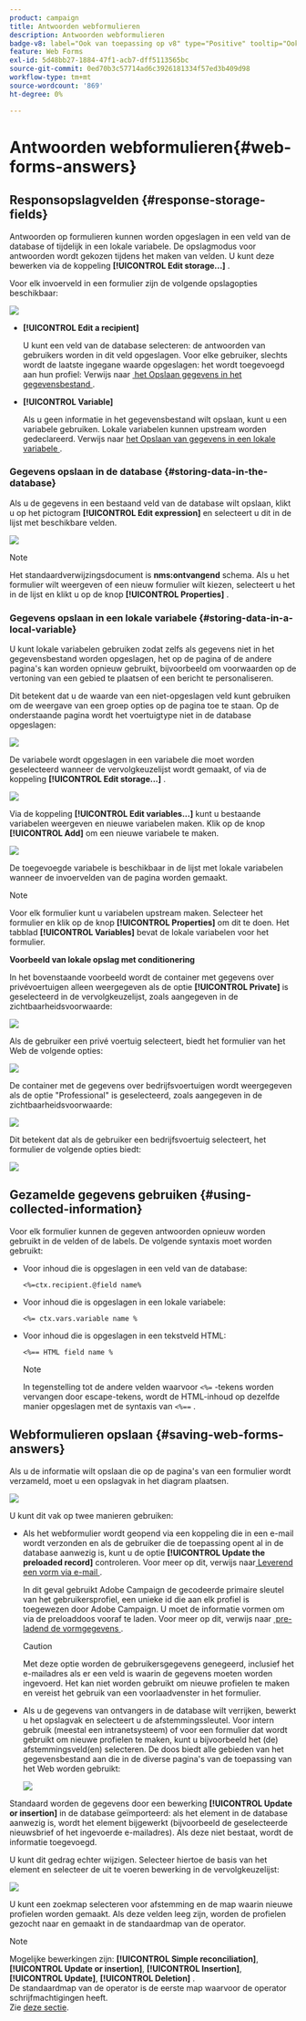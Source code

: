 ```yaml
---
product: campaign
title: Antwoorden webformulieren
description: Antwoorden webformulieren
badge-v8: label="Ook van toepassing op v8" type="Positive" tooltip="Ook van toepassing op campagne v8"
feature: Web Forms
exl-id: 5d48bb27-1884-47f1-acb7-dff5113565bc
source-git-commit: 0ed70b3c57714ad6c3926181334f57ed3b409d98
workflow-type: tm+mt
source-wordcount: '869'
ht-degree: 0%

---
```


# Antwoorden webformulieren{#web-forms-answers}


## Responsopslagvelden {#response-storage-fields}

Antwoorden op formulieren kunnen worden opgeslagen in een veld van de database of tijdelijk in een lokale variabele. De opslagmodus voor antwoorden wordt gekozen tijdens het maken van velden. U kunt deze bewerken via de koppeling **[!UICONTROL Edit storage...]** .

Voor elk invoerveld in een formulier zijn de volgende opslagopties beschikbaar:

![](assets/s_ncs_admin_survey_select_storage.png)

* **[!UICONTROL Edit a recipient]**

  U kunt een veld van de database selecteren: de antwoorden van gebruikers worden in dit veld opgeslagen. Voor elke gebruiker, slechts wordt de laatste ingegane waarde opgeslagen: het wordt toegevoegd aan hun profiel: Verwijs naar [&#x200B; het Opslaan gegevens in het gegevensbestand &#x200B;](#storing-data-in-the-database).

* **[!UICONTROL Variable]**

  Als u geen informatie in het gegevensbestand wilt opslaan, kunt u een variabele gebruiken. Lokale variabelen kunnen upstream worden gedeclareerd. Verwijs naar [&#x200B; het Opslaan van gegevens in een lokale variabele &#x200B;](#storing-data-in-a-local-variable).

### Gegevens opslaan in de database {#storing-data-in-the-database}

Als u de gegevens in een bestaand veld van de database wilt opslaan, klikt u op het pictogram **[!UICONTROL Edit expression]** en selecteert u dit in de lijst met beschikbare velden.

![](assets/s_ncs_admin_survey_storage_type1.png)

>[!NOTE]
>
>Het standaardverwijzingsdocument is **nms:ontvangend** schema. Als u het formulier wilt weergeven of een nieuw formulier wilt kiezen, selecteert u het in de lijst en klikt u op de knop **[!UICONTROL Properties]** .

### Gegevens opslaan in een lokale variabele {#storing-data-in-a-local-variable}

U kunt lokale variabelen gebruiken zodat zelfs als gegevens niet in het gegevensbestand worden opgeslagen, het op de pagina of de andere pagina&#39;s kan worden opnieuw gebruikt, bijvoorbeeld om voorwaarden op de vertoning van een gebied te plaatsen of een bericht te personaliseren.

Dit betekent dat u de waarde van een niet-opgeslagen veld kunt gebruiken om de weergave van een groep opties op de pagina toe te staan. Op de onderstaande pagina wordt het voertuigtype niet in de database opgeslagen:

![](assets/s_ncs_admin_survey_no_storage_variable.png)

De variabele wordt opgeslagen in een variabele die moet worden geselecteerd wanneer de vervolgkeuzelijst wordt gemaakt, of via de koppeling **[!UICONTROL Edit storage...]** .

![](assets/s_ncs_admin_survey_no_storage_variable2.png)

Via de koppeling **[!UICONTROL Edit variables...]** kunt u bestaande variabelen weergeven en nieuwe variabelen maken. Klik op de knop **[!UICONTROL Add]** om een nieuwe variabele te maken.

![](assets/s_ncs_admin_survey_add_a_variable.png)

De toegevoegde variabele is beschikbaar in de lijst met lokale variabelen wanneer de invoervelden van de pagina worden gemaakt.

>[!NOTE]
>
>Voor elk formulier kunt u variabelen upstream maken. Selecteer het formulier en klik op de knop **[!UICONTROL Properties]** om dit te doen. Het tabblad **[!UICONTROL Variables]** bevat de lokale variabelen voor het formulier.

**Voorbeeld van lokale opslag met conditionering**

In het bovenstaande voorbeeld wordt de container met gegevens over privévoertuigen alleen weergegeven als de optie **[!UICONTROL Private]** is geselecteerd in de vervolgkeuzelijst, zoals aangegeven in de zichtbaarheidsvoorwaarde:

![](assets/s_ncs_admin_survey_add_a_condition.png)

Als de gebruiker een privé voertuig selecteert, biedt het formulier van het Web de volgende opties:

![](assets/s_ncs_admin_survey_no_storage_conda.png)

De container met de gegevens over bedrijfsvoertuigen wordt weergegeven als de optie &quot;Professional&quot; is geselecteerd, zoals aangegeven in de zichtbaarheidsvoorwaarde:

![](assets/s_ncs_admin_survey_view_a_condition.png)

Dit betekent dat als de gebruiker een bedrijfsvoertuig selecteert, het formulier de volgende opties biedt:

![](assets/s_ncs_admin_survey_no_storage_condb.png)

## Gezamelde gegevens gebruiken {#using-collected-information}

Voor elk formulier kunnen de gegeven antwoorden opnieuw worden gebruikt in de velden of de labels. De volgende syntaxis moet worden gebruikt:

* Voor inhoud die is opgeslagen in een veld van de database:

  ```
  <%=ctx.recipient.@field name%
  ```

* Voor inhoud die is opgeslagen in een lokale variabele:

  ```
  <%= ctx.vars.variable name %
  ```

* Voor inhoud die is opgeslagen in een tekstveld HTML:

  ```
  <%== HTML field name %
  ```

  >[!NOTE]
  >
  >In tegenstelling tot de andere velden waarvoor `<%=` -tekens worden vervangen door escape-tekens, wordt de HTML-inhoud op dezelfde manier opgeslagen met de syntaxis van `<%==` .

## Webformulieren opslaan {#saving-web-forms-answers}

Als u de informatie wilt opslaan die op de pagina&#39;s van een formulier wordt verzameld, moet u een opslagvak in het diagram plaatsen.

![](assets/s_ncs_admin_survey_save_box.png)

U kunt dit vak op twee manieren gebruiken:

* Als het webformulier wordt geopend via een koppeling die in een e-mail wordt verzonden en als de gebruiker die de toepassing opent al in de database aanwezig is, kunt u de optie **[!UICONTROL Update the preloaded record]** controleren. Voor meer op dit, verwijs naar [&#x200B; Leverend een vorm via e-mail &#x200B;](publishing-a-web-form.md#delivering-a-form-via-email).

  In dit geval gebruikt Adobe Campaign de gecodeerde primaire sleutel van het gebruikersprofiel, een unieke id die aan elk profiel is toegewezen door Adobe Campaign. U moet de informatie vormen om via de preloaddoos vooraf te laden. Voor meer op dit, verwijs naar [&#x200B; pre-ladend de vormgegevens &#x200B;](publishing-a-web-form.md#pre-loading-the-form-data).

  >[!CAUTION]
  >
  >Met deze optie worden de gebruikersgegevens genegeerd, inclusief het e-mailadres als er een veld is waarin de gegevens moeten worden ingevoerd. Het kan niet worden gebruikt om nieuwe profielen te maken en vereist het gebruik van een voorlaadvenster in het formulier.

* Als u de gegevens van ontvangers in de database wilt verrijken, bewerkt u het opslagvak en selecteert u de afstemmingssleutel. Voor intern gebruik (meestal een intranetsysteem) of voor een formulier dat wordt gebruikt om nieuwe profielen te maken, kunt u bijvoorbeeld het (de) afstemmingsveld(en) selecteren. De doos biedt alle gebieden van het gegevensbestand aan die in de diverse pagina&#39;s van de toepassing van het Web worden gebruikt:

  ![](assets/s_ncs_admin_survey_save_box_edit.png)

Standaard worden de gegevens door een bewerking **[!UICONTROL Update or insertion]** in de database geïmporteerd: als het element in de database aanwezig is, wordt het element bijgewerkt (bijvoorbeeld de geselecteerde nieuwsbrief of het ingevoerde e-mailadres). Als deze niet bestaat, wordt de informatie toegevoegd.

U kunt dit gedrag echter wijzigen. Selecteer hiertoe de basis van het element en selecteer de uit te voeren bewerking in de vervolgkeuzelijst:

![](assets/s_ncs_admin_survey_save_operation.png)

U kunt een zoekmap selecteren voor afstemming en de map waarin nieuwe profielen worden gemaakt. Als deze velden leeg zijn, worden de profielen gezocht naar en gemaakt in de standaardmap van de operator.

>[!NOTE]
>
>Mogelijke bewerkingen zijn: **[!UICONTROL Simple reconciliation]**, **[!UICONTROL Update or insertion]**, **[!UICONTROL Insertion]**, **[!UICONTROL Update]**, **[!UICONTROL Deletion]** .\
>De standaardmap van de operator is de eerste map waarvoor de operator schrijfmachtigingen heeft.\
>Zie [deze sectie](../../platform/using/access-management.md).
